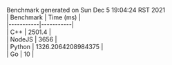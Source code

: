Benchmark generated on Sun Dec  5 19:04:24 RST 2021  
| Benchmark | Time (ms) |  
|-----------|-----------|  
| C++ | 2501.4 |  
| NodeJS | 3656 |  
| Python | 1326.2064208984375 |  
| Go | 10 |  
